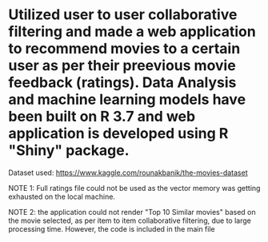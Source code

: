 # Utilized user to user collaborative filtering and made a web application to recommend movies to a certain user as per their preevious movie feedback (ratings). Data Analysis and machine learning models have been built on R 3.7 and web application is developed using R "Shiny" package.

Dataset used: https://www.kaggle.com/rounakbanik/the-movies-dataset

NOTE 1: Full ratings file could not be used as the vector memory was getting exhausted on the local machine.

NOTE 2: the application could not render "Top 10 Similar movies" based on the movie selected, as per item to item collaborative filtering, due to large processing time. However, the code is included in the main file

